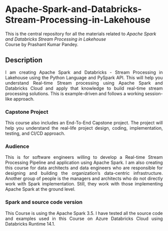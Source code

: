 # Apache-Spark-and-Databricks-Stream-Processing-in-Lakehouse
This is the central repository for all the materials related to <em>Apache Spark and Databricks Stream Processing in Lakehouse</em> <br>Course by Prashant Kumar Pandey.
</a>


<h2> Description </h2>
<p align="justify">
  I am creating Apache Spark and Databricks - Stream Processing in Lakehouse using the Python Language and PySpark API. This will help you understand Real-time Stream processing using Apache Spark and Databricks Cloud and apply that knowledge to build real-time stream processing solutions. This is example-driven and follows a working session-like approach. 
</p>

<h3>Capstone Project</h3>
<p align="justify">
This course also includes an End-To-End Capstone project. The project will help you understand the real-life project design, coding, implementation, testing, and CI/CD approach. 
</p>

<h3>Audience</h3>
<p align="justify">
This is for software engineers willing to develop a Real-time Stream Processing Pipeline and application using Apache Spark. I am also creating this course for data architects and data engineers who are responsible for designing and building the organization’s data-centric infrastructure. Another group of people is the managers and architects who do not directly work with Spark implementation. Still, they work with those implementing Apache Spark at the ground level.
</p>

<h3>Spark and source code version</h3>
<p align="justify">
This Course is using the Apache Spark 3.5. I have tested all the source code and examples used in this Course on Azure Databricks Cloud using Databricks Runtime 14.1.
</p>

</div>
